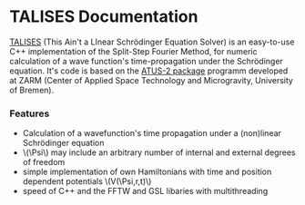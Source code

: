 # TALISES Documentation

[TALISES](https://github.com/savowe/talises) (This Ain't a LInear Schrödinger Equation Solver) is an easy-to-use C++ implementation of the Split-Step Fourier Method, for numeric calculation of a wave function's time-propagation under the Schrödinger equation.
It's code is based on the [ATUS-2 package](https://github.com/GPNUM/atus2) programm developed at ZARM (Center of Applied Space Technology and Microgravity, University of Bremen).
### Features
- Calculation of a wavefunction's time propagation under a (non)linear Schrödinger equation
- \\(\Psi\\) may include an arbitrary number of internal and external degrees of freedom
- simple implementation of own Hamiltonians with time and position dependent potentials \\(V(\Psi,r,t)\\)
- speed of C++ and the FFTW and GSL libaries with multithreading
